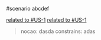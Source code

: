 #scenario abcdef

[related to #US-1](us-1)
[related to #US-1](US-1)

> nocao: dasda
> constrains: adas
